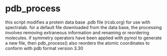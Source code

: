 # pdb_process
this script modifies a protein data base .pdb file (rcsb.org) for use with spectralab. for a default file downloaded from the data base, the processing involves removing extraneous information and renaming or reordering molecules. if symmetry operators have been applied with pymol to generate a new file, then pdb_process() also reorders the atomic coordinates to conform with pdb format version 3.30

